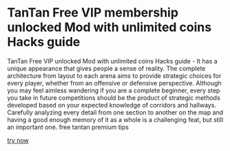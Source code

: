 # TanTan Free VIP membership unlocked Mod with unlimited coins Hacks guide

TanTan Free VIP unlocked Mod with unlimited coins Hacks guide - It has a unique appearance that gives people a sense of reality. The complete architecture from layout to each arena aims to provide strategic choices for every player, whether from an offensive or defensive perspective. Although you may feel aimless wandering if you are a complete beginner, every step you take in future competitions should be the product of strategic methods developed based on your expected knowledge of corridors and hallways. Carefully analyzing every detail from one section to another on the map and having a good enough memory of it as a whole is a challenging feat, but still an important one. free tantan premium tips

[try now](https://play.eslgaming.com/player/myinfos/20403339/)
